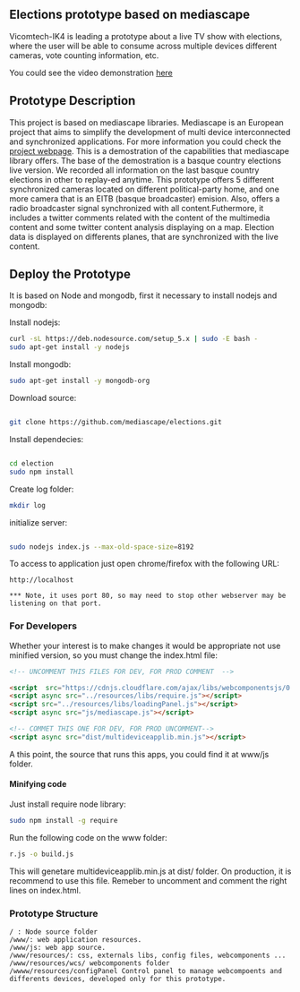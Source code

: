 ## Elections prototype based on mediascape

Vicomtech-IK4 is leading a prototype about a live TV show with elections, where the user will be able to consume across multiple devices different cameras, vote counting information, etc.


You could see the video demonstration [here](https://www.youtube.com/watch?v=Ugnx0VYb7oc)

## Prototype Description

This project is based on mediascape libraries. Mediascape is an European project that aims to simplify the development of multi device interconnected and synchronized applications. For more information you could check the [project webpage](http://mediascapeproject.eu/).
This is a demostration of the capabilities that mediascape library offers. The base of the demostration is a basque country elections live version. We recorded all information on the last basque country elections in other to replay-ed anytime.
This prototype offers 5 different synchronized cameras located on different political-party home, and one more camera that is an EITB (basque broadcaster) emision. Also, offers a radio broadcaster signal synchronized with all content.Futhermore, it includes a twitter comments related with the content of the multimedia content and some twitter content analysis displaying on a map.
Election data is displayed on differents planes, that are synchronized with the live content.

## Deploy the Prototype

It is based on Node and mongodb, first it necessary to install nodejs and mongodb:

Install nodejs:

```bash
curl -sL https://deb.nodesource.com/setup_5.x | sudo -E bash -
sudo apt-get install -y nodejs
```

Install mongodb:

``` bash
sudo apt-get install -y mongodb-org

```
Download source:

```bash

git clone https://github.com/mediascape/elections.git

```
Install dependecies:

```bash

cd election
sudo npm install

```
Create log folder:

```bash
mkdir log
```
initialize server:

```bash

sudo nodejs index.js --max-old-space-size=8192

```
To access to application just open chrome/firefox with the following URL:


```
http://localhost

*** Note, it uses port 80, so may need to stop other webserver may be listening on that port.
```

### For Developers

Whether your interest is to make changes it would be appropriate not use minified version, so you must change the index.html file:

```html
<!-- UNCOMMENT THIS FILES FOR DEV, FOR PROD COMMENT  -->

<script  src="https://cdnjs.cloudflare.com/ajax/libs/webcomponentsjs/0.7.17/webcomponents-lite.min.js"></script>
<script async src="../resources/libs/require.js"></script>
<script src="../resources/libs/loadingPanel.js"></script>
<script async src="js/mediascape.js"></script>

<!-- COMMET THIS ONE FOR DEV, FOR PROD UNCOMMENT-->
<script async src="dist/multideviceapplib.min.js"></script>
```
A this point, the source that runs this apps, you could find it at www/js folder.

#### Minifying code

Just install require node library:

```bash
sudo npm install -g require
```
Run the following code on the www folder:

```bash
r.js -o build.js
```
This will genetare multideviceapplib.min.js at dist/ folder. On production, it is recommend to use this file. Remeber to uncomment and comment the right lines on index.html.

### Prototype Structure
```
/ : Node source folder
/www/: web application resources.
/www/js: web app source.
/www/resources/: css, externals libs, config files, webcomponents ...
/www/resources/wcs/ webcomponents folder
/wwww/resources/configPanel Control panel to manage webcompoents and differents devices, developed only for this prototype.
```
